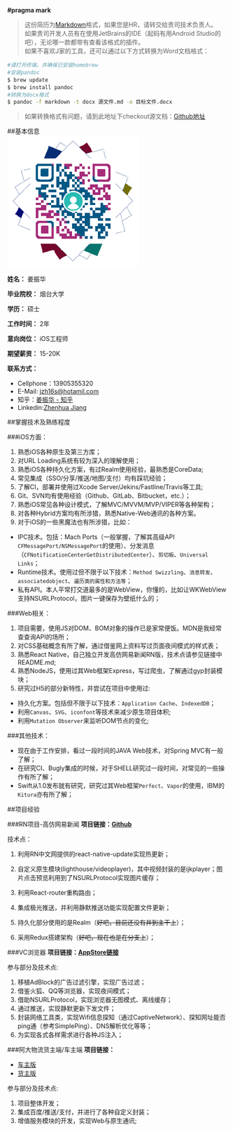
**#pragma mark**  
> 这份简历为[Markdown](http://zh.wikipedia.org/wiki/Markdown)格式，如果您是HR，请转交给贵司技术负责人。  
> 如果贵司开发人员有在使用JetBrains的IDE（起码有用Android Studio的吧），无论哪一款都带有查看该格式的插件。  
> 如果不喜欢J家的工具，还可以通过以下方式转换为Word文档格式：  
```sh
#请打开终端，并确保已安装homebrew
#安装pandoc
$ brew update
$ brew install pandoc
#转换为docx格式
$ pandoc -f markdown -t docx 源文件.md -o 目标文件.docx
```
>如果转换格式有问题，请到此地址下checkout源文档：[Github地址](https://github.com/AmatsuZero/Resume.git)

##基本信息  
![Namecard](./profile.png)  

**__姓名：__**
姜振华  

**__毕业院校：__**
烟台大学  

**__学历：__**
硕士

**__工作时间：__** 
2年  

**__意向岗位：__**
iOS工程师  

**__期望薪资：__**
15-20K 

**__联系方式：__**
+ Cellphone：13905355320  
+ E-Mail: [jzh16s@hotamil.com](jzh16s@hotamil.com)  
+ 知乎：[姜振华 - 知乎](https://www.zhihu.com/people/jiang-zhen-hua-86/asks)  
+ Linkedin:[Zhenhua Jiang](https://cn.linkedin.com/in/jiangzhenhua)  

##掌握技术及熟练程度

###iOS方面：
1. 熟悉iOS各种原生及第三方库；
2. 对URL Loading系统有较为深入的理解使用；
3. 熟悉iOS各种持久化方案，有过Realm使用经验，最熟悉是CoreData;
4. 常见集成（SSO/分享/推送/地图/支付）均有踩坑经验；
5. 了解CI，部署并使用过Xcode Server/Jekins/Fastline/Travis等工具;
6. Git、SVN均有使用经验（Github、GitLab、Bitbucket，etc.）；
7. 熟悉iOS常见各种设计模式，了解MVC/MVVM/MVP/VIPER等各种架构；
8. 对各种Hybrid方案均有所涉猎，熟悉Native-Web通讯的各种方案。
9. 对于iOS的一些黑魔法也有所涉猎，比如：
- IPC技术。包括：Mach Ports（一般掌握，了解其高级API `CFMessagePort/NSMessagePort`的使用）、分发消息（`CFNotificationCenterGetDistributedCenter`）、`剪切板`、`Universal Links`；
- Runtime技术。使用过但不限于以下技术：`Method Swizzling`、`消息转发`、`associatedobject`、`遍历类的属性和方法等`；
- 私有API。本人平常打交道最多的是WebView，你懂的，比如让WKWebView支持NSURLProtocol，图片一键保存为壁纸什么的；

###Web相关：
1. 项目需要，使用JS对DOM、BOM对象的操作已是家常便饭。MDN是我经常查查询API的场所；
2. 对CSS基础概念有所了解，通过借鉴网上资料写过页面夜间模式的样式表；
3. 熟悉React Native，自己独立开发高仿网易新闻RN版，技术点请参见链接中README.md;
4. 熟悉NodeJS，使用过其Web框架Express，写过爬虫，了解通过gyp封装模块；
5. 研究过H5的部分新特性，并尝试在项目中使用过:
- 持久化方案。包括但不限于以下技术：`Application Cache`、`IndexedDB`；
- 利用`Canvas`、`SVG`、`iconfont`等技术来减少原生项目体积;
- 利用`Mutation Observer`来监听DOM节点的变化;

###其他技术：
+ 现在由于工作安排，看过一段时间的JAVA Web技术，对Spring MVC有一般了解；
+ 在研究CI、Bugly集成的时候，对于SHELL研究过一段时间，对常见的一些操作有所了解；
+ Swift从1.0发布就有研究，研究过其Web框架`Perfect`、`Vapor`的使用，IBM的`Kitura`亦有所了解；

##项目经验

###RN项目-高仿网易新闻
**项目链接：[Github](https://github.com/AmatsuZero/NeteaseNews)**  

技术点：
1. 利用RN中文网提供的react-native-update实现热更新；

2. 自定义原生模块(lighthouse/videoplayer)，其中视频封装的是ijkplayer；图片点击预览利用到了NSURLProtocol实现图片缓存；

3. 利用React-router重构路由；

4. 集成极光推送，并利用静默推送功能实现配置文件更新；

5. 持久化部分使用的是Realm（~~好吧，目前还没有并到主干上~~）；

6. 采用Redux搭建架构（~~好吧，现在也是在分支上~~）；

###VC浏览器
**项目链接：[AppStore链接](https://itunes.apple.com/cn/app/vc-liu-lan-qi/id929092372?mt=8)**  

参与部分及技术点:  
1. 移植AdBlock的广告过滤引擎，实现广告过滤；  
2. 借鉴火狐、QQ等浏览器，实现夜间模式；  
3. 借助NSURLProtocol，实现浏览器无图模式、离线缓存；  
4. 通过推送，实现静默更新下发文件；  
5. 封装网络工具类，实现Wifi信息探知（通过CaptiveNetwork）、探知网址能否ping通（参考SimplePing）、DNS解析优化等等；  
6. 为实现各式各样需求进行各种JS注入；  

###阿大物流货主端/车主端
**项目链接：**
+ [车主版](https://itunes.apple.com/cn/app/a-da-wu-liu-che-zhu-ban/id1056048870?mt=8)  
+ [货主版](https://itunes.apple.com/cn/app/a-da-wu-liu-huo-zhu-ban/id1050412810?mt=8)   

参与部分及技术点:  
1. 项目整体开发；  
2. 集成百度/推送/支付，并进行了各种自定义封装；  
3. 增值服务模块的开发，实现Web与原生通讯;  
